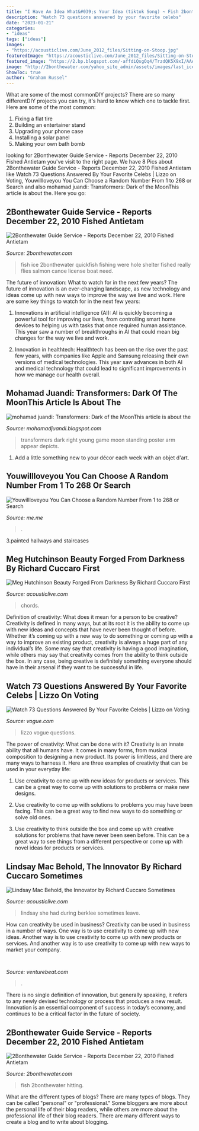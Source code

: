 ```yaml
---
title: "I Have An Idea What&#039;s Your Idea (tiktok Song) ~ Fish 2bonthewater Hitting"
description: "Watch 73 questions answered by your favorite celebs"
date: "2023-01-21"
categories:
- "ideas"
tags: ["ideas"]
images:
- "https://acousticlive.com/June_2012_files/Sitting-on-Stoop.jpg"
featuredImage: "https://acousticlive.com/June_2012_files/Sitting-on-Stoop.jpg"
featured_image: "https://2.bp.blogspot.com/-affdiQsgOq4/TrzdQK5X9xI/AAAAAAAAABA/aZCH6qN_fYw/s760/Copy+of+Foto0654_001.jpg"
image: "http://2bonthewater.com/yahoo_site_admin/assets/images/last_ice_001.5975214_std.JPG"
ShowToc: true
author: "Graham Russel"
---
```



What are some of the most commonDIY projects?
There are so many differentDIY projects you can try, it's hard to know which one to tackle first. Here are some of the most common: 
1. Fixing a flat tire 
2. Building an entertainer stand 
3. Upgrading your phone case 
4. Installing a solar panel 
5. Making your own bath bomb 

	

		
looking for 2Bonthewater Guide Service - Reports December 22, 2010 Fished Antietam you've visit to the right page. We have 8 Pics about 2Bonthewater Guide Service - Reports December 22, 2010 Fished Antietam like Watch 73 Questions Answered By Your Favorite Celebs | Lizzo on Voting, Youwillloveyou You Can Choose a Random Number From 1 to 268 or Search and also mohamad juandi: Transformers: Dark of the MoonThis article is about the. Here you go:
		
    
## 2Bonthewater Guide Service - Reports December 22, 2010 Fished Antietam

<img loading=lazy src="http://2bonthewater.com/yahoo_site_admin/assets/images/last_ice_001.5975214_std.JPG" onerror="this.onerror=null;this.src='https://tse2.mm.bing.net/th?id=OIP.6kWMpUuUCc0FpjPDzyPJxAHaFj&amp;pid=15.1';" alt="2Bonthewater Guide Service - Reports December 22, 2010 Fished Antietam">

_Source: 2bonthewater.com_

>fish ice 2bonthewater quickfish fishing were hole shelter fished really flies salmon canoe license boat need. 

	

The future of innovation: What to watch for in the next few years?
The future of innovation is an ever-changing landscape, as new technology and ideas come up with new ways to improve the way we live and work. Here are some key things to watch for in the next few years: 
1. Innovations in artificial intelligence (AI): AI is quickly becoming a powerful tool for improving our lives, from controlling smart home devices to helping us with tasks that once required human assistance. This year saw a number of breakthroughs in AI that could mean big changes for the way we live and work. 

2. Innovation in healthtech: Healthtech has been on the rise over the past few years, with companies like Apple and Samsung releasing their own versions of medical technologies. This year saw advances in both AI and medical technology that could lead to significant improvements in how we manage our health overall. 


    
## Mohamad Juandi: Transformers: Dark Of The MoonThis Article Is About The

<img loading=lazy src="https://2.bp.blogspot.com/-affdiQsgOq4/TrzdQK5X9xI/AAAAAAAAABA/aZCH6qN_fYw/s760/Copy+of+Foto0654_001.jpg" onerror="this.onerror=null;this.src='https://tse4.mm.bing.net/th?id=OIP.n5PjOenAx2Co34hsBP-S_AHaJ4&amp;pid=15.1';" alt="mohamad juandi: Transformers: Dark of the MoonThis article is about the">

_Source: mohamadjuandi.blogspot.com_

>transformers dark right young game moon standing poster arm appear depicts. 

	

1. Add a little something new to your décor each week with an objet d'art.

    
## Youwillloveyou You Can Choose A Random Number From 1 To 268 Or Search

<img loading=lazy src="https://pics.me.me/thumb_sim-simranthegoat-i-got-a-call-from-a-random-number-33633767.png" onerror="this.onerror=null;this.src='https://tse3.mm.bing.net/th?id=OIP.daBzkdNuJ0pmDSen5utiBAAAAA&amp;pid=15.1';" alt="Youwillloveyou You Can Choose a Random Number From 1 to 268 or Search">

_Source: me.me_

>. 

	

3.painted hallways and staircases

    
## Meg Hutchinson Beauty Forged From Darkness By Richard Cuccaro First

<img loading=lazy src="https://acousticlive.com/June_2012_files/Sitting-on-Stoop.jpg" onerror="this.onerror=null;this.src='https://tse2.mm.bing.net/th?id=OIP.PFeJnHzOQ1g_4THD6d2oigHaH6&amp;pid=15.1';" alt="Meg Hutchinson Beauty Forged From Darkness By Richard Cuccaro First">

_Source: acousticlive.com_

>chords. 

	

Definition of creativity: What does it mean for a person to be creative?
Creativity is defined in many ways, but at its root it is the ability to come up with new ideas and concepts that have never been thought of before. Whether it’s coming up with a new way to do something or coming up with a way to improve an existing product, creativity is always a huge part of any individual’s life. Some may say that creativity is having a good imagination, while others may say that creativity comes from the ability to think outside the box. In any case, being creative is definitely something everyone should have in their arsenal if they want to be successful in life.

    
## Watch 73 Questions Answered By Your Favorite Celebs | Lizzo On Voting

<img loading=lazy src="https://dwgyu36up6iuz.cloudfront.net/heru80fdn/image/upload/c_fill,d_placeholder_vogue.png,fl_progressive,g_face,h_1080,q_80,w_1920/v1600880370/vogue_73-questions-with-lizzo.jpg?mbid=social_retweet" onerror="this.onerror=null;this.src='https://tse3.mm.bing.net/th?id=OIP.Z-gbIaDp3hL55kH6Qsd8HQHaEK&amp;pid=15.1';" alt="Watch 73 Questions Answered By Your Favorite Celebs | Lizzo on Voting">

_Source: vogue.com_

>lizzo vogue questions. 

	

The power of creativity: What can be done with it?
Creativity is an innate ability that all humans have. It comes in many forms, from musical composition to designing a new product. Its power is limitless, and there are many ways to harness it. Here are three examples of creativity that can be used in your everyday life:
1. Use creativity to come up with new ideas for products or services. This can be a great way to come up with solutions to problems or make new designs.

2. Use creativity to come up with solutions to problems you may have been facing. This can be a great way to find new ways to do something or solve old ones.

3. Use creativity to think outside the box and come up with creative solutions for problems that have never been seen before. This can be a great way to see things from a different perspective or come up with novel ideas for products or services.

    
## Lindsay Mac Behold, The Innovator By Richard Cuccaro Sometimes

<img loading=lazy src="http://acousticlive.com/January_2009_files/Lindsay_NERFA.gif" onerror="this.onerror=null;this.src='https://tse2.mm.bing.net/th?id=OIP.u8_BnFyw0iE5RLoXXo7BrwAAAA&amp;pid=15.1';" alt="Lindsay Mac Behold, the Innovator by Richard Cuccaro Sometimes">

_Source: acousticlive.com_

>lindsay she had during berklee sometimes leave. 

	

How can creativity be used in business?
Creativity can be used in business in a number of ways. One way is to use creativity to come up with new ideas. Another way is to use creativity to come up with new products or services. And another way is to use creativity to come up with new ways to market your company.

    
## 

<img loading=lazy src="https://venturebeat.com/wp-content/uploads/2019/11/sirired.jpg" onerror="this.onerror=null;this.src='https://tse3.mm.bing.net/th?id=OIP.JLRusF0NhdqAVoxmYe6LnQHaDt&amp;pid=15.1';" alt="">

_Source: venturebeat.com_

>. 

	

There is no single definition of innovation, but generally speaking, it refers to any newly devised technology or process that produces a new result. Innovation is an essential component of success in today’s economy, and continues to be a critical factor in the future of society.

    
## 2Bonthewater Guide Service - Reports December 22, 2010 Fished Antietam

<img loading=lazy src="http://2bonthewater.com/yahoo_site_admin/assets/images/manny_trout_14_inches--wp.10271003_std.jpg" onerror="this.onerror=null;this.src='https://tse2.mm.bing.net/th?id=OIP.zlyfZiw-Wdt7WJzWt-dOdgHaFj&amp;pid=15.1';" alt="2Bonthewater Guide Service - Reports December 22, 2010 Fished Antietam">

_Source: 2bonthewater.com_

>fish 2bonthewater hitting. 

	

What are the different types of blogs?
There are many types of blogs. They can be called "personal" or "professional." Some bloggers are more about the personal life of their blog readers, while others are more about the professional life of their blog readers. There are many different ways to create a blog and to write about blogging.

